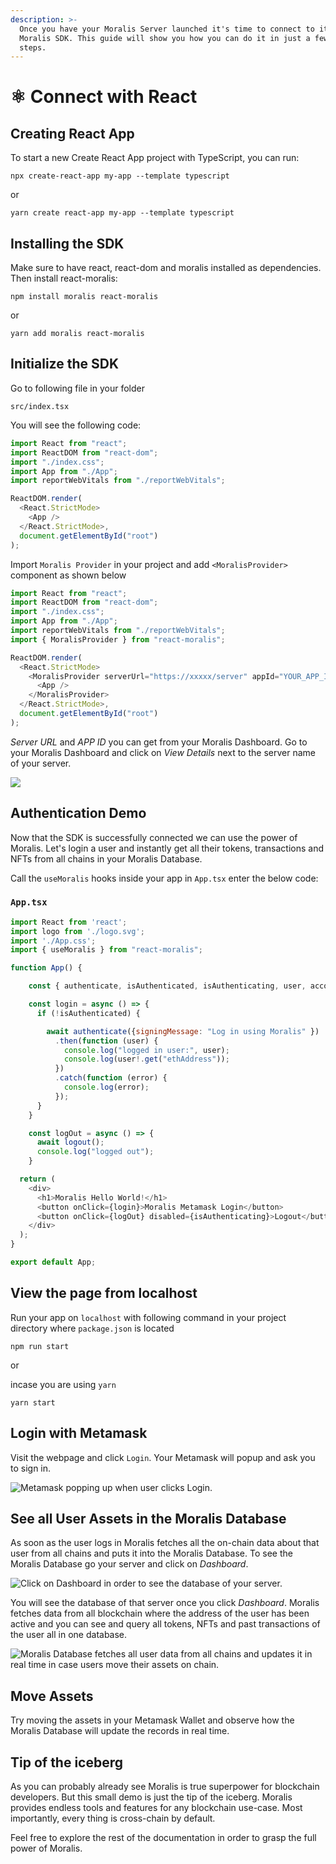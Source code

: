 ```yaml
---
description: >-
  Once you have your Moralis Server launched it's time to connect to it via the
  Moralis SDK. This guide will show you how you can do it in just a few easy
  steps.
---
```


# ⚛ Connect with React

## Creating React App

To start a new Create React App project with TypeScript, you can run:

```
npx create-react-app my-app --template typescript
```

or

```
yarn create react-app my-app --template typescript
```

## Installing the SDK

Make sure to have react, react-dom and moralis installed as dependencies. Then install react-moralis:

```
npm install moralis react-moralis
```

or

```
yarn add moralis react-moralis
```

## Initialize the SDK

Go to following file in your folder

```
src/index.tsx
```

You will see the following code:

```javascript
import React from "react";
import ReactDOM from "react-dom";
import "./index.css";
import App from "./App";
import reportWebVitals from "./reportWebVitals";

ReactDOM.render(
  <React.StrictMode>
    <App />
  </React.StrictMode>,
  document.getElementById("root")
);
```

Import `Moralis Provider` in your project and add `<MoralisProvider>` component as shown below

```javascript
import React from "react";
import ReactDOM from "react-dom";
import "./index.css";
import App from "./App";
import reportWebVitals from "./reportWebVitals";
import { MoralisProvider } from "react-moralis";

ReactDOM.render(
  <React.StrictMode>
    <MoralisProvider serverUrl="https://xxxxx/server" appId="YOUR_APP_ID">
      <App />
    </MoralisProvider>
  </React.StrictMode>,
  document.getElementById("root")
);
```

_Server URL_ and _APP ID_ you can get from your Moralis Dashboard. Go to your Moralis Dashboard and click on _View Details_ next to the server name of your server.

![](<../../.gitbook/assets/Screenshot 2021-10-15 at 17.10.09.png>)

## Authentication Demo

Now that the SDK is successfully connected we can use the power of Moralis. Let's login a user and instantly get all their tokens, transactions and NFTs from all chains in your Moralis Database.

Call the `useMoralis` hooks inside your app in `App.tsx` enter the below code:

### **`App.tsx`**

```javascript
import React from 'react';
import logo from './logo.svg';
import './App.css';
import { useMoralis } from "react-moralis";

function App() {

    const { authenticate, isAuthenticated, isAuthenticating, user, account, logout } = useMoralis();

    const login = async () => {
      if (!isAuthenticated) {

        await authenticate({signingMessage: "Log in using Moralis" })
          .then(function (user) {
            console.log("logged in user:", user);
            console.log(user!.get("ethAddress"));
          })
          .catch(function (error) {
            console.log(error);
          });
      }
    }

    const logOut = async () => {
      await logout();
      console.log("logged out");
    }

  return (
    <div>
      <h1>Moralis Hello World!</h1>
      <button onClick={login}>Moralis Metamask Login</button>
      <button onClick={logOut} disabled={isAuthenticating}>Logout</button>
    </div>
  );
}

export default App;
```

## View the page from localhost

Run your app on `localhost` with following command in your project directory where `package.json` is located

```
npm run start
```

or

incase you are using `yarn`

```
yarn start
```

## Login with Metamask

Visit the webpage and click `Login`. Your Metamask will popup and ask you to sign in.

![Metamask popping up when user clicks Login.](<../../.gitbook/assets/Screenshot 2021-10-15 at 17.54.03.png>)

## See all User Assets in the Moralis Database

As soon as the user logs in Moralis fetches all the on-chain data about that user from all chains and puts it into the Moralis Database. To see the Moralis Database go your server and click on _Dashboard_.

![Click on Dashboard in order to see the database of your server.](<../../.gitbook/assets/Screenshot 2021-10-15 at 18.38.52.png>)

You will see the database of that server once you click _Dashboard_. Moralis fetches data from all blockchain where the address of the user has been active and you can see and query all tokens, NFTs and past transactions of the user all in one database.

![Moralis Database fetches all user data from all chains and updates it in real time in case users move their assets on chain.](<../../.gitbook/assets/Screenshot 2021-10-15 at 18.44.04 (1).png>)

## Move Assets

Try moving the assets in your Metamask Wallet and observe how the Moralis Database will update the records in real time.

## Tip of the iceberg

As you can probably already see Moralis is true superpower for blockchain developers. But this small demo is just the tip of the iceberg. Moralis provides endless tools and features for any blockchain use-case. Most importantly, every thing is cross-chain by default.

Feel free to explore the rest of the documentation in order to grasp the full power of Moralis.
